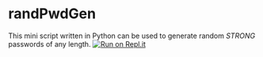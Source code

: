 # randPwdGen
This mini script written in Python can be used to generate random *STRONG* passwords of any length.
[![Run on Repl.it](https://repl.it/badge/github/Abdullah396/randPwdGen)](https://repl.it/github/Abdullah396/randPwdGen)